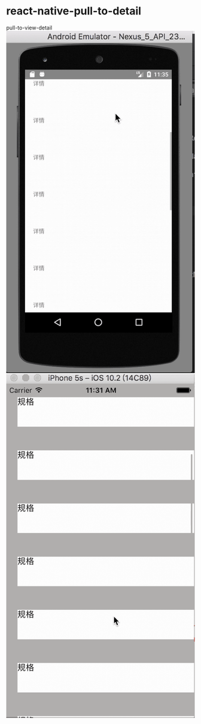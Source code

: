 # react-native-pull-to-detail
pull-to-view-detail
![Alt text](https://github.com/pj0579/react-native-pull-to-detail/blob/master/android-demo.gif?raw=true)
![Alt text](https://github.com/pj0579/react-native-pull-to-detail/blob/master/ios-demo.gif?raw=true)
